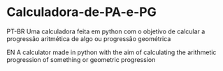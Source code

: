 # Calculadora-de-PA-e-PG
PT-BR
Uma calculadora feita em python com o objetivo de calcular a progressão aritmética de algo ou progressão geométrica

EN
A calculator made in python with the aim of calculating the arithmetic progression of something or geometric progression
